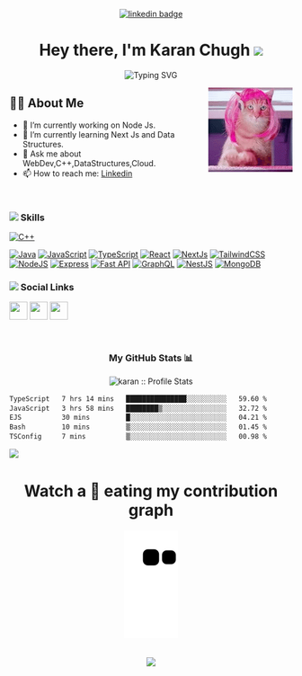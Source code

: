 <div align="center">
  
<!-- <img href="https://www.linkedin.com/in/nyctonio" src="https://img.shields.io/badge/Ritesh_Kumar-30302f?style=flat&logo=linkedin"/> -->
  
[![linkedin badge](https://img.shields.io/badge/karan-chugh-953500204?style=flat&logo=linkedin)](https://www.linkedin.com/in/karan-chugh-953500204)

<h1>Hey there, I'm Karan Chugh <img src="https://emojis.slackmojis.com/emojis/images/1531849430/4246/blob-sunglasses.gif?1531849430" width="40"/></h1>

![Typing SVG](https://readme-typing-svg.herokuapp.com?font=Robot-Bold&size=30&color=fff&center=true&vCenter=true&width=900&height=110&lines=Full+Stack+Developer;Problem+Solver;Freelancer;CSE+Sophomore)
  
</div>

<img align="right" src="./funny-animals-cats-typing.gif"/>

## 🙋‍♂️ About Me
- 🔭 I’m currently working on Node Js.
- 🌱 I’m currently learning Next Js and Data Structures.
- 💬 Ask me about WebDev,C++,DataStructures,Cloud.
- 📫 How to reach me: <a href="https://www.linkedin.com/in/karan-chugh-953500204/">Linkedin</a>


<br/>

### <img src="https://i.pinimg.com/originals/af/8a/27/af8a27bf984e189f6a6bd7a6922075c1.gif" height="40"/> Skills

<p align="left">
<a href="https://docs.microsoft.com/en-us/cpp/?view=msvc-170" target="_blank" rel="noreferrer"><img src="https://raw.githubusercontent.com/danielcranney/readme-generator/main/public/icons/skills/cplusplus-colored.svg" width="36" height="36" alt="C++" /></a>

<a href="https://www.oracle.com/java/" target="_blank" rel="noreferrer"><img src="https://raw.githubusercontent.com/danielcranney/readme-generator/main/public/icons/skills/java-colored.svg" width="36" height="36" alt="Java" /></a>
<a href="https://developer.mozilla.org/en-US/docs/Web/JavaScript" target="_blank" rel="noreferrer"><img src="https://raw.githubusercontent.com/danielcranney/readme-generator/main/public/icons/skills/javascript-colored.svg" width="36" height="36" alt="JavaScript" /></a>
<a href="https://www.typescriptlang.org/" target="_blank" rel="noreferrer"><img src="https://raw.githubusercontent.com/danielcranney/readme-generator/main/public/icons/skills/typescript-colored.svg" width="36" height="36" alt="TypeScript" /></a>
<a href="https://reactjs.org/" target="_blank" rel="noreferrer"><img src="https://raw.githubusercontent.com/danielcranney/readme-generator/main/public/icons/skills/react-colored.svg" width="36" height="36" alt="React" /></a>
<a href="https://nextjs.org/docs" target="_blank" rel="noreferrer"><img src="https://raw.githubusercontent.com/danielcranney/readme-generator/main/public/icons/skills/nextjs-colored-dark.svg" width="36" height="36" alt="NextJs" /></a>
<a href="https://tailwindcss.com/" target="_blank" rel="noreferrer"><img src="https://raw.githubusercontent.com/danielcranney/readme-generator/main/public/icons/skills/tailwindcss-colored.svg" width="36" height="36" alt="TailwindCSS" /></a>
<a href="https://nodejs.org/en/" target="_blank" rel="noreferrer"><img src="https://raw.githubusercontent.com/danielcranney/readme-generator/main/public/icons/skills/nodejs-colored.svg" width="36" height="36" alt="NodeJS" /></a>
<a href="https://expressjs.com/" target="_blank" rel="noreferrer"><img src="https://raw.githubusercontent.com/danielcranney/readme-generator/main/public/icons/skills/express-colored-dark.svg" width="36" height="36" alt="Express" /></a>
<a href="https://fastapi.tiangolo.com/" target="_blank" rel="noreferrer"><img src="https://raw.githubusercontent.com/danielcranney/readme-generator/main/public/icons/skills/fastapi-colored.svg" width="36" height="36" alt="Fast API" /></a>
<a href="https://graphql.org/" target="_blank" rel="noreferrer"><img src="https://raw.githubusercontent.com/danielcranney/readme-generator/main/public/icons/skills/graphql-colored.svg" width="36" height="36" alt="GraphQL" /></a>
<a href="https://docs.nestjs.com/" target="_blank" rel="noreferrer"><img src="https://raw.githubusercontent.com/danielcranney/readme-generator/main/public/icons/skills/nestjs-colored.svg" width="36" height="36" alt="NestJS" /></a>
<a href="https://www.mongodb.com/" target="_blank" rel="noreferrer"><img src="https://raw.githubusercontent.com/danielcranney/readme-generator/main/public/icons/skills/mongodb-colored.svg" width="36" height="36" alt="MongoDB" /></a>
</p>

### <img height="40" src="https://raw.githubusercontent.com/innng/innng/master/assets/kyubey.gif"/> Social Links

<p align="left"> 
  <a href="https://www.github.com/karanchugh02" target="_blank" rel="noreferrer"><img src="https://raw.githubusercontent.com/danielcranney/readme-generator/main/public/icons/socials/github-dark.svg" width="32" height="32" /></a> <a href="http://www.instagram.com/karanchugh02" target="_blank" rel="noreferrer"><img src="https://raw.githubusercontent.com/danielcranney/readme-generator/main/public/icons/socials/instagram.svg" width="32" height="32" /></a> <a href="https://www.linkedin.com/in/karan-chugh-953500204" target="_blank" rel="noreferrer"><img src="https://raw.githubusercontent.com/danielcranney/readme-generator/main/public/icons/socials/linkedin.svg" width="32" height="32" /></a>
</p>


<br>

<h3 align="center">My GitHub Stats 📊 </h3>
<p align="center">
  <img height="180em" src="https://github-readme-stats.vercel.app/api?username=karanchugh02&theme=tokyonight&show_icons=true&hide_border=true&count_private=true" alt="karan :: Profile Stats" />
</p>

<!-- <p align="center"> -->
 
<!--START_SECTION:waka-->

```txt
TypeScript   7 hrs 14 mins   ███████████████░░░░░░░░░░   59.60 %
JavaScript   3 hrs 58 mins   ████████▒░░░░░░░░░░░░░░░░   32.72 %
EJS          30 mins         █░░░░░░░░░░░░░░░░░░░░░░░░   04.21 %
Bash         10 mins         ▒░░░░░░░░░░░░░░░░░░░░░░░░   01.45 %
TSConfig     7 mins          ▒░░░░░░░░░░░░░░░░░░░░░░░░   00.98 %
```

<!--END_SECTION:waka-->

 
![](https://activity-graph.herokuapp.com/graph?username=karanchugh02&theme=github)
<h1 align = 'Center'>Watch a 🐍 eating my contribution graph</h1>
<p align="center">
  <img src="https://github.com/karanchugh02/karanchugh02/blob/output/github-contribution-grid-snake.svg" alt="snake"></center>
</p>
<!-- ![Github stats](https://github-readme-stats.vercel.app/api?username=karanchugh02)
 -->
 
 


</br>
<div align="center">
<img src="https://github-profile-trophy.vercel.app/?username=karanchugh02&theme=nord&no-frame=true&margin-w=10&column=7" />
</div>
